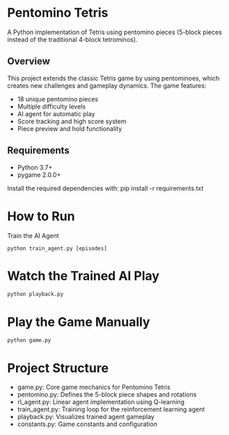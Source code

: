 # Pentomino Tetris

A Python implementation of Tetris using pentomino pieces (5-block pieces instead of the traditional 4-block tetrominos).

## Overview

This project extends the classic Tetris game by using pentominoes, which creates new challenges and gameplay dynamics. The game features:

- 18 unique pentomino pieces
- Multiple difficulty levels
- AI agent for automatic play
- Score tracking and high score system
- Piece preview and hold functionality

## Requirements

- Python 3.7+
- pygame 2.0.0+

Install the required dependencies with:
pip install -r requirements.txt

# How to Run
Train the AI Agent

```
python train_agent.py [episodes]
```

# Watch the Trained AI Play

```
python playback.py
```

# Play the Game Manually
```
python game.py
```

# Project Structure
- game.py: Core game mechanics for Pentomino Tetris 
- pentomino.py: Defines the 5-block piece shapes and rotations
- rl_agent.py: Linear agent implementation using Q-learning  
- train_agent.py: Training loop for the reinforcement learning agent
- playback.py: Visualizes trained agent gameplay
- constants.py: Game constants and configuration

